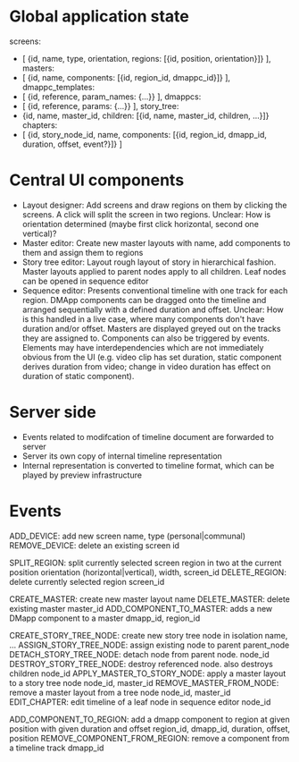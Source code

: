 # Global application state

screens:
  - [
    {id, name, type, orientation, regions: [{id, position, orientation}]}
  ],
masters:
  - [
    {id, name, components: [{id, region_id, dmappc_id}]}
  ],
dmappc_templates:
  - [
    {id, reference, param_names: {...}}
  ],
dmappcs:
  - [
    {id, reference, params: {...}}
  ],
story_tree:
  - {id, name, master_id, children: [{id, name, master_id, children, ...}]}
chapters:
  - [
    {id, story_node_id, name, components: [{id, region_id, dmapp_id, duration, offset, event?}]}
  ]

# Central UI components

- Layout designer: Add screens and draw regions on them by clicking the screens.
  A click will split the screen in two regions. Unclear: How is orientation
  determined (maybe first click horizontal, second one vertical)?
- Master editor: Create new master layouts with name, add components to them
  and assign them to regions
- Story tree editor: Layout rough layout of story in hierarchical fashion.
  Master layouts applied to parent nodes apply to all children. Leaf nodes can
  be opened in sequence editor
- Sequence editor: Presents conventional timeline with one track for each
  region. DMApp components can be dragged onto the timeline and arranged
  sequentially with a defined duration and offset. Unclear: How is this handled
  in a live case, where many components don't have duration and/or offset.
  Masters are displayed greyed out on the tracks they are assigned to.
  Components can also be triggered by events. Elements may have
  interdependencies which are not immediately obvious from the UI (e.g. video
  clip has set duration, static component derives duration from video; change
  in video duration has effect on duration of static component).

# Server side

- Events related to modifcation of timeline document are forwarded to server
- Server its own copy of internal timeline representation
- Internal representation is converted to timeline format, which can be played
  by preview infrastructure

# Events

ADD_DEVICE: add new screen
  name, type (personal|communal)
REMOVE_DEVICE: delete an existing screen
  id

SPLIT_REGION: split currently selected screen region in two at the current position
  orientation (horizontal|vertical), width, screen_id
DELETE_REGION: delete currently selected region
  screen_id

CREATE_MASTER: create new master layout
  name
DELETE_MASTER: delete existing master
  master_id
ADD_COMPONENT_TO_MASTER: adds a new DMapp component to a master
  dmapp_id, region_id

CREATE_STORY_TREE_NODE: create new story tree node in isolation
  name, ...
ASSIGN_STORY_TREE_NODE: assign existing node to parent
  parent_node
DETACH_STORY_TREE_NODE: detach node from parent node.
  node_id
DESTROY_STORY_TREE_NODE: destroy referenced node. also destroys children
  node_id
APPLY_MASTER_TO_STORY_NODE: apply a master layout to a story tree node
  node_id, master_id
REMOVE_MASTER_FROM_NODE: remove a master layout from a tree node
  node_id, master_id
EDIT_CHAPTER: edit timeline of a leaf node in sequence editor
  node_id

ADD_COMPONENT_TO_REGION: add a dmapp component to region at given position with given duration and offset
  region_id, dmapp_id, duration, offset, position
REMOVE_COMPONENT_FROM_REGION: remove a component from a timeline track
  dmapp_id
